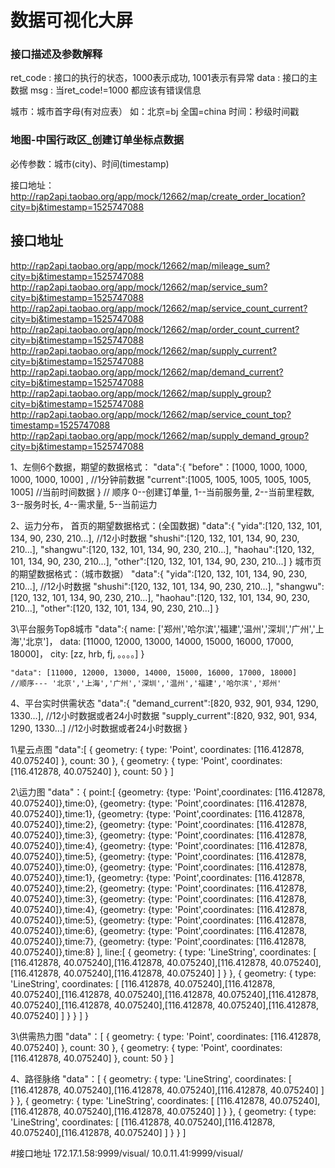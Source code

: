 # 数据可视化大屏

### 接口描述及参数解释
ret_code : 接口的执行的状态，1000表示成功, 1001表示有异常
data : 接口的主数据
msg : 当ret_code!=1000 都应该有错误信息

城市：城市首字母(有对应表） 如：北京=bj 全国=china
时间：秒级时间戳

### 地图-中国行政区_创建订单坐标点数据 
必传参数：城市(city)、时间(timestamp) 

接口地址：http://rap2api.taobao.org/app/mock/12662/map/create_order_location?city=bj&timestamp=1525747088

## 接口地址

http://rap2api.taobao.org/app/mock/12662/map/mileage_sum?city=bj&timestamp=1525747088
http://rap2api.taobao.org/app/mock/12662/map/service_sum?city=bj&timestamp=1525747088
http://rap2api.taobao.org/app/mock/12662/map/service_count_current?city=bj&timestamp=1525747088
http://rap2api.taobao.org/app/mock/12662/map/order_count_current?city=bj&timestamp=1525747088
http://rap2api.taobao.org/app/mock/12662/map/supply_current?city=bj&timestamp=1525747088
http://rap2api.taobao.org/app/mock/12662/map/demand_current?city=bj&timestamp=1525747088
http://rap2api.taobao.org/app/mock/12662/map/supply_group?city=bj&timestamp=1525747088
http://rap2api.taobao.org/app/mock/12662/map/service_count_top?timestamp=1525747088
http://rap2api.taobao.org/app/mock/12662/map/supply_demand_group?city=bj&timestamp=1525747088


1、左侧6个数据，期望的数据格式：
	"data":{
		"before"：[1000, 1000, 1000, 1000, 1000, 1000] ,  //1分钟前数据
		"current":[1005, 1005, 1005, 1005, 1005, 1005]   //当前时间数据
	}
	// 顺序   0--创建订单量, 1--当前服务量, 2--当前里程数, 3--服务时长, 4--需求量, 5--当前运力
	
2、运力分布，
	首页的期望数据格式：(全国数据)
	"data":{
		"yida":[120, 132, 101, 134, 90, 230, 210...],   //12小时数据
    	"shushi":[120, 132, 101, 134, 90, 230, 210...],
    	"shangwu":[120, 132, 101, 134, 90, 230, 210...],
    	"haohau":[120, 132, 101, 134, 90, 230, 210...],
    	"other":[120, 132, 101, 134, 90, 230, 210...]
	}
	城市页的期望数据格式：（城市数据）
	"data":{
		"yida":[120, 132, 101, 134, 90, 230, 210...],   //12小时数据
    	"shushi":[120, 132, 101, 134, 90, 230, 210...],
    	"shangwu":[120, 132, 101, 134, 90, 230, 210...],
    	"haohau":[120, 132, 101, 134, 90, 230, 210...],
    	"other":[120, 132, 101, 134, 90, 230, 210...]
	}
	
3\平台服务Top8城市
"data":{
	name: ['郑州','哈尔滨','福建','温州','深圳','广州','上海','北京']，
	data: [11000, 12000, 13000, 14000, 15000, 16000, 17000, 18000]，
	city: [zz, hrb, fj, 。。。。]
}

	"data": [11000, 12000, 13000, 14000, 15000, 16000, 17000, 18000]
	//顺序--- '北京','上海','广州','深圳','温州','福建','哈尔滨','郑州'
	
4、平台实时供需状态
	"data":{
    	"demand_current":[820, 932, 901, 934, 1290, 1330...],  //12小时数据或者24小时数据
    	"supply_current":[820, 932, 901, 934, 1290, 1330...]  //12小时数据或者24小时数据
    }
    

1\星云点图
"data":[
	{
        geometry: {
            type: 'Point',
            coordinates: [116.412878, 40.075240]
        },
        count: 30
   	},
    {
        geometry: {
            type: 'Point',
            coordinates: [116.412878, 40.075240]
        },
        count: 50
   }
]

2\运力图
"data"：{
	point:[
		{geometry: {type: 'Point',coordinates: [116.412878, 40.075240]},time:0},
       	{geometry: {type: 'Point',coordinates: [116.412878, 40.075240]},time:1},
       	{geometry: {type: 'Point',coordinates: [116.412878, 40.075240]},time:2},
       	{geometry: {type: 'Point',coordinates: [116.412878, 40.075240]},time:3},
       	{geometry: {type: 'Point',coordinates: [116.412878, 40.075240]},time:4},
       	{geometry: {type: 'Point',coordinates: [116.412878, 40.075240]},time:5},
       	{geometry: {type: 'Point',coordinates: [116.412878, 40.075240]},time:0},
       	{geometry: {type: 'Point',coordinates: [116.412878, 40.075240]},time:1},
       	{geometry: {type: 'Point',coordinates: [116.412878, 40.075240]},time:2},
       	{geometry: {type: 'Point',coordinates: [116.412878, 40.075240]},time:3},
       	{geometry: {type: 'Point',coordinates: [116.412878, 40.075240]},time:4},
       	{geometry: {type: 'Point',coordinates: [116.412878, 40.075240]},time:5},
       	{geometry: {type: 'Point',coordinates: [116.412878, 40.075240]},time:6},
       	{geometry: {type: 'Point',coordinates: [116.412878, 40.075240]},time:7},
       	{geometry: {type: 'Point',coordinates: [116.412878, 40.075240]},time:8}
    ],
    line:[
    	{
	    	geometry: {
	    		type: 'LineString',
                coordinates: [
                	[116.412878, 40.075240],[116.412878, 40.075240],[116.412878, 40.075240],[116.412878, 40.075240],[116.412878, 40.075240]
                ]
            }
       	},
       	{
            geometry: {
                type: 'LineString',
                coordinates:  [
                	[116.412878, 40.075240],[116.412878, 40.075240],[116.412878, 40.075240],[116.412878, 40.075240],[116.412878, 40.075240],[116.412878, 40.075240],[116.412878, 40.075240],[116.412878, 40.075240]
                ]
            }
       	}
    ]
}

3\供需热力图
"data"：[
	{
        geometry: {
            type: 'Point',
            coordinates: [116.412878, 40.075240]
        },
        count: 30
   	},
    {
        geometry: {
            type: 'Point',
            coordinates: [116.412878, 40.075240]
        },
        count: 50
   }
]

4、路径脉络
"data"：[
    	{
            geometry: {
                type: 'LineString',
                coordinates: [
                	[116.412878, 40.075240],[116.412878, 40.075240],[116.412878, 40.075240]
                ]
            }
       	},
       	{
            geometry: {
                type: 'LineString',
                coordinates:  [
                	[116.412878, 40.075240],[116.412878, 40.075240],[116.412878, 40.075240]
                ]
            }
       	},
       	{
            geometry: {
                type: 'LineString',
                coordinates:  [
                	[116.412878, 40.075240],[116.412878, 40.075240],[116.412878, 40.075240]
                ]
            }
        }
    ]
    

#接口地址
172.17.1.58:9999/visual/
10.0.11.41:9999/visual/
